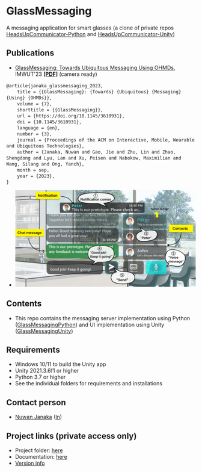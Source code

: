 # GlassMessaging
A messaging application for smart glasses (a clone of private repos [HeadsUpCommunicator-Python](https://github.com/NUS-HCILab/HeadsUpCommunicator-Python) and [HeadsUpCommunicator-Unity](https://github.com/NUS-HCILab/HeadsUpCommunicator-Unity))


## Publications
- [GlassMessaging: Towards Ubiquitous Messaging Using OHMDs](https://doi.org/10.1145/3610931), IMWUT'23 [**[PDF]**](IMWUT2023_GlassMessaging.pdf) (camera ready)
```
@article{janaka_glassmessaging_2023,
	title = {{GlassMessaging}: {Towards} {Ubiquitous} {Messaging} {Using} {OHMDs}},
	volume = {7},
	shorttitle = {{GlassMessaging}},
	url = {https://doi.org/10.1145/3610931},
	doi = {10.1145/3610931},
	language = {en},
	number = {3},
	journal = {Proceedings of the ACM on Interactive, Mobile, Wearable and Ubiquitous Technologies},
	author = {Janaka, Nuwan and Gao, Jie and Zhu, Lin and Zhao, Shengdong and Lyu, Lan and Xu, Peisen and Nabokow, Maximilian and Wang, Silang and Ong, Yanch},
	month = sep,
	year = {2023},
}
```

- [![Video](GlassMessaging.jpg)](GlassMessaging_video.mp4)




## Contents
- This repo contains the messaging server implementation using Python ([GlassMessagingPython](GlassMessagingPython)) and UI implementation using Unity ([GlassMessagingUnity](GlassMessagingUnity))

## Requirements
- Windows 10/11 to build the Unity app
- Unity 2021.3.6f1 or higher
- Python 3.7 or higher
- See the individual folders for requirements and installations


## Contact person
- [Nuwan Janaka](https://nuwanjanaka.info/) ([In](https://www.linkedin.com/in/nuwan-janaka/))


## Project links (private access only)
- Project folder: [here](https://drive.google.com/drive/folders/1CqxksKqbWj3fFgkaM43mt13Ry99CElnU?usp=sharing)
- Documentation: [here](https://docs.google.com/document/d/1K2Rw7CJwV2W6bcwpeM6ma95P1PWovJr516z5i2-7B78/edit?usp=sharing)
- [Version info](VERSION.md)



